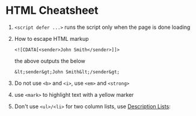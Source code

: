 # HTML Cheatsheet

1. `<script defer ...>` runs the script only when the page is done loading

1. How to escape HTML markup
    ```
    <![CDATA[<sender>John Smith</sender>]]>
    ```
    the above outputs the below
    ```
    &lt;sender&gt;John Smith&lt;/sender&gt;
    ```

1. Do not use `<b>` and `<i>`, use `<em>` and `<strong>`

1. use `<mark>` to highlight text with a yellow marker

1. Don't use `<ul>/<li>` for two column lists, use [Description Lists](https://developer.mozilla.org/en-US/docs/Web/HTML/Element/dl):
